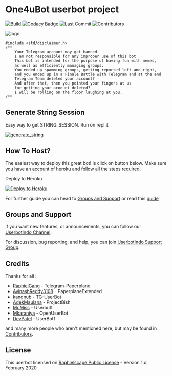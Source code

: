 # One4uBot userbot project
[![Build](https://github.com/MoveAngel/One4uBot/workflows/FailedChecker/badge.svg?branch=sql-extended)](https://github.com/MoveAngel/One4uBot/actions "Build") [![Codacy Badge](https://api.codacy.com/project/badge/Grade/20c414533a6941f1a95ec7216368ab50)](https://app.codacy.com/manual/MoveAngel/One4uBot?utm_source=github.com&utm_medium=referral&utm_content=MoveAngel/One4uBot&utm_campaign=Badge_Grade_Dashboard) ![Last Commit](https://img.shields.io/github/last-commit/MoveAngel/One4uBot/sql-extended) ![Contributors](https://img.shields.io/github/contributors/MoveAngel/One4uBot?color=LightSlateGrey)

![logo](https://telegra.ph/file/6935648afa7edc00f1611.jpg)

```
#include <std/disclaimer.h>
/**
    Your Telegram account may get banned.
    I am not responsible for any improper use of this bot
    This bot is intended for the purpose of having fun with memes,
    as well as efficiently managing groups.
    You ended up spamming groups, getting reported left and right,
    and you ended up in a Finale Battle with Telegram and at the end
    Telegram Team deleted your account?
    And after that, then you pointed your fingers at us
    for getting your acoount deleted?
    I will be rolling on the floor laughing at you.
/**
```

## Generate String Session

Easy way to get STRING_SESSION. Run on repl.it

<a href="https://userbotsession.moveangel.repl.run" target="_blank"><img src="https://img.shields.io/badge/run-string__session.py-blue?style=for-the-badge&logo=repl.it" alt="generate_string" /></a>

## How To Host?

The easiest way to deploy this great bot! is click on button below.
Make sure you have an account of heroku and follow all the steps required.

Deploy to Heroku
<p align="left"><a href="https://heroku.com/deploy?template=https://github.com/RAPyour/One4uBot/tree/sql-extended"> <img src="https://www.herokucdn.com/deploy/button.svg" alt="Deploy to Heroku" /></a></p>

For further guide you can head to [Groups and Support](https://github.com/MoveAngel/One4uBot#Groups-and-Support) or read this [guide](https://telegra.ph/How-to-host-a-Telegram-Userbot-07-01-2)

## Groups and Support

if you want new features, or announcements, you can follow our [UserbotIndo Channel](https://t.me/userbotindocloud).

For discussion, bug reporting, and help, you can join [UserbotIndo Support Group](https://t.me/userbotindo).

## Credits

Thanks for all : 
* [RaphielGang](https://github.com/RaphielGang) - Telegram-Paperplane
* [AvinashReddy3108](https://github.com/AvinashReddy3108) - PaperplaneExtended
* [kandnub](https://github.com/kandnub) - TG-UserBot
* [AdekMaulana](https://github.com/adekmaulana) - ProjectBish
* [Mr.Miss](https://github.com/keselekpermen69) - Userbutt
* [Mkaraniya](https://github.com/mkaraniya) - OpenUserBot
* [DevPatel](https://github.com/Devp73) - UserBot1

and many more people who aren't mentioned here, but may be found in [Contributors](https://github.com/MoveAngel/One4uBot/graphs/contributors).

## License

This userbot licensed on [Raphielscape Public License](https://github.com/MoveAngel/One4uBot/blob/sql-extended/LICENSE) - Version 1.d, February 2020
